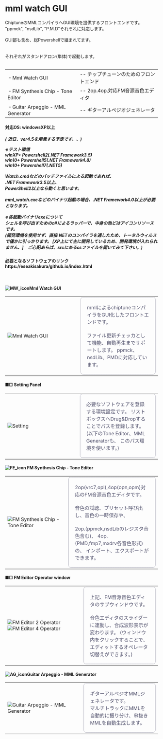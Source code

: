 <h1>mml watch GUI</h1>

ChiptuneのMMLコンパイラへGUI環境を提供するフロントエンドです。<br/>
"ppmck", "nsdLib", "P.M.D"それぞれに対応します。<br/>
<br/>
GUI部も含め、総Powershellで組まれてます。<br/>
<br/>
<br/>
それぞれがスタンドアロン(単体)で起動します。<br/>
<br/>
<table><tr><td>・Mml Watch GUI</td><td>-- チップチューンのためのフロントエンド</td>
</tr><tr><td>・FM Synthesis Chip - Tone Editor</td><td>-- 2op.4op.対応FM音源音色エディタ</td>
</tr><tr><td>・Guitar Arpeggio - MML Generator</td><td>-- ギターアルペジオジェネレータ</td>
</tr></table>

<h4>対応OS: windowsXP以上</h4>

<h5>
( 近日、ver4.5を用意する予定です、、)

※テスト環境<br/>
winXP+ Powershell2(.NET Framework3.5)<br/>
win10+ Powershell5(.NET Framework4.8)<br/>
win10+ Powershell7(.NET5)<br/>
<br/>
Watch.cmdなどのバッチファイルによる起動であれば、<br/>
.NET Framework3.5以上、<br/>
PowerShell2以上なら動くと思います。<br/>
<br/>
mml_watch.exeなどのバイナリ起動の場合、.NET Framework4.0以上が必要となります。<br/>
<br/>
※各起動バイナリexeについて<br/>
シェルを呼び出すためのc#によるラッパーで、中身の殆どはアイコンリソースです。<br/>
(開発環境を使用せず、直接.NETのコンパイラを通したため、トータルウィルスで僅かに引っかります。
[XP上にて主に開発しているため、開発環境が入れられません、]　ご心配あらば、srcにあるcsファイルを開いてみて下さい。)
</h5>

<h4>必要となるソフトウェアのリンク <br/>
https://eseakisakura/github.io/index.html</h4>

<br/>
<h4><img alt="MW_icon" style="border-width:0; float:left" src="./image/MW_icon.png" /> Mml Watch GUI</h4>

<table><tr><td style="width: 320px;">
<img alt="Mml Watch GUI" style="border-width: 0; max-width: 480px;" src="./image/MML_wth.png" /><br/>
</td><td style="width: 320px;">
<div style="color: #51516c; border: 1px dotted #51516c; border-radius: 8px; padding: 20px 20px 20px 20px;">
mmlによるchiptuneコンパイラをGUI化したフロントエンドです。<br/>
<br/>
ファイル更新チェッカとして機能、自動再生までサポートします。
ppmck、nsdLib、PMDに対応しています。<br/>
</div></td></tr></table>

<h4>■□ Setting Panel</h4>

<table><tr><td style="width: 320px;">
<img alt="Setting" style="border-width: 0; max-width: 480px;" src="./image/SETTING_w.png" /><br/>
</td><td style="width: 320px;">
<div style="color: #51516c; border: 1px dotted #51516c; border-radius: 8px; padding: 20px 20px 20px 20px;">
必要なソフトウェアを登録する環境設定です。
リストボックスへDrug&Dropすることでパスを登録します。<br/>
(以下のTone Editor、MML Generatorも、
このパス環境を使います。)<br/>
</div></td></tr></table>

<h4><img alt="FE_icon" style="border-width:0" src="./image/FE_icon.png" /> FM Synthesis Chip - Tone Editor</h4>

<table><tr><td style="width: 320px;">
<img alt="FM Synthesis Chip - Tone Editor" style="border-width: 0; max-width: 480px;" src="./image/FM_edt.png" /><br/>
</td><td style="width: 320px;">
<div style="color: #51516c; border: 1px dotted #51516c; border-radius: 8px; padding: 20px 20px 20px 20px;">
2op(vrc7,opl),4op(opn,opm)対応のFM音源音色エディタです。<br/>
<br/>
音色の試聴、プリセット呼び出し、音色の一時保存や、<br/>
<br/>
2op.(ppmck,nsdLibのレジスタ音色含む)、
4op.(PMD,fmp7,mxdrv各音色形式)の、
インポート、エクスポートができます。<br/>
</div></td></tr></table>

<h4>■□ FM Editor Operator window</h4>

<table><tr><td style="width: 320px;">
<img alt="FM Editor 2 Operator" style="border-width: 0; max-width: 480px;" src="./image/FM_2op.png" /><br/>
<img alt="FM Editor 4 Operator" style="border-width: 0; max-width: 480px;" src="./image/FM_4op.png" /><br/>
</td><td style="width: 320px;">
<div style="color: #51516c; border: 1px dotted #51516c; border-radius: 8px; padding: 20px 20px 20px 20px;">
上記、FM音源音色エディタのサブウィンドウです。<br/>
<br/>
音色エディタのスライダーに連動し、合成波形表示が変わります。
(ウィンドウ内をクリックすることで、
エディットするオペレータ切替えができます。)<br/>
</div></td></tr></table>

<h4><img alt="AG_icon" style="border-width:0" src="./image/AG_icon.png" />Guitar Arpeggio - MML Generator</h4>

<table><tr><td style="width: 320px;">
<img alt="Guitar Arpeggio - MML Generator" style="border-width: 0; max-width: 480px;" src="./image/GUITAR_arp.png" /><br/>
</td><td style="width: 320px;">
<div style="color: #51516c; border: 1px dotted #51516c; border-radius: 8px; padding: 20px 20px 20px 20px;">
ギターアルペジオMMLジェネレータです。<br/>
マルチトラックにMMLを自動的に振り分け、串抜きMMLを自動生成します。<br/>
</div></td></tr></table>
